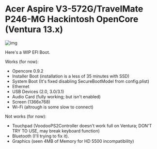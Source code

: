 # Acer Aspire V3-572G/TravelMate P246-MG Hackintosh OpenCore (Ventura 13.x)

![img](https://i.imgur.com/iRjYEHF.png)

Here's a WIP EFI Boot.

Works (for now):
- Opencore 0.9.2
- Installer Boot (installation is a less of 35 minutes with SSD)
- System Boot (It's fixed disabling SecureBootModel from config.plist)
- Ethernet
- USB Devices (2.0, 3.0/3.1)
- Audio Card (fully working; but isn't enabled)
- Screen (1366x768)
- Wi-Fi (altrough is some slow to connect)

Not works (for now):
- Touchpad (VoodooPS2Controller doesn't work full on Ventura; DON'T TRY TO USE, may break keyboard function)
- Bluetooth (I'll trying to fix it).
- Graphics (seen 4MB of Memory for HD 5500 incompatibility)


 
